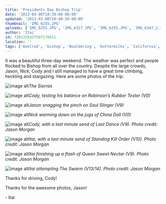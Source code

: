 ```yaml
---
title: 'Presidents Day Bishop Trip'
date: '2013-03-08T10:38:00-08:00'
updated: '2013-03-08T10:40:50-08:00'
thumbnail: 'IMG_6255.JPG'
uploads: ['IMG_6255.JPG', 'IMG_6327.JPG', 'IMG_6255.JPG', 'IMG_6347_2.JPG', 'IMG_6395.JPG', 'BishopFeb038_flat.jpg', 'BishopFeb045_flat.jpg', 'BishopFeb027_flat.jpg', 'BishopFeb007_flat.jpg']
author: 'Itai'
id: 7201376457507176611
location: ''
tags: ['Axelrad', 'bishop', 'Bouldering', 'buttermilks', 'California', 'Climbing', 'Itai', 'The Swarm']
---
```


It was a beautiful three-day weekend. The weather was perfect and people flocked to Bishop from all over the country. Despite the large crowds, Jason, Nick, Cody and I still managed to have a great time climbing, heckling and stargazing. Here are some photos of the trip:

![image alt](uploads/IMG_6255.JPG)*The Sierras*

![image alt](uploads/IMG_6327.JPG)*Cody, testing his balance on Robinson’s Rubber Tester (V0)*

[](http://1.bp.blogspot.com/-Ld2fHLcEpBA/UTosFZufeRI/AAAAAAAAAfk/4uAqZw4mrgk/s1600/IMG_6255.JPG)

![image alt](uploads/IMG_6347_2.JPG)*Jason snagging the pinch on Soul Slinger (V9)*

![image alt](uploads/IMG_6395.JPG)*Nick warming down on the jugs of China Doll (V0)*

![image alt](uploads/BishopFeb038_flat.jpg)*Cody, with a last minute send of Last Dance (V9). Photo credit: Jason Morgan*

![image alt](uploads/BishopFeb045_flat.jpg)*Itai, with a last minute send of Standing Kill Order (V10). Photo credit: Jason Morgan*

![image alt](uploads/BishopFeb027_flat.jpg)*Itai finishing up a flash of Queen Sweet Nectar (V9). Photo credit: Jason Morgan*

![image alt](uploads/BishopFeb007_flat.jpg)*Itai attempting The Swarm (V13/14). Photo credit: Jason Morgan*

Thanks for driving, Cody! 

Thanks for the awesome photos, Jason! 

\- Itai


